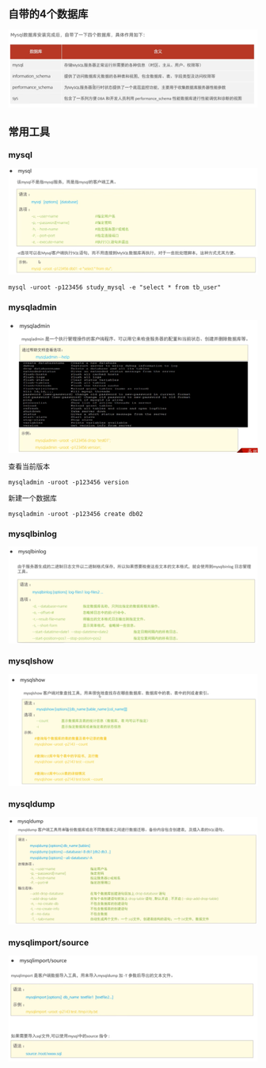 ## 自带的4个数据库

![image-20230421172324473](image/42.mysql%E8%87%AA%E5%B8%A6%E7%9A%844%E4%B8%AA%E6%95%B0%E6%8D%AE%E5%BA%93/image-20230421172324473.png)

## 常用工具

### mysql

![image-20230421172659934](image/42.mysql%E8%87%AA%E5%B8%A6%E7%9A%844%E4%B8%AA%E6%95%B0%E6%8D%AE%E5%BA%93/image-20230421172659934.png)

```shell
mysql -uroot -p123456 study_mysql -e "select * from tb_user"
```

### mysqladmin

![image-20230421173351988](image/42.mysql%E8%87%AA%E5%B8%A6%E7%9A%844%E4%B8%AA%E6%95%B0%E6%8D%AE%E5%BA%93/image-20230421173351988.png)

查看当前版本

```shell
mysqladmin -uroot -p123456 version
```

新建一个数据库

```shell
mysqladmin -uroot -p123456 create db02
```

### mysqlbinlog

![image-20230421174501530](image/42.mysql%E8%87%AA%E5%B8%A6%E7%9A%844%E4%B8%AA%E6%95%B0%E6%8D%AE%E5%BA%93/image-20230421174501530.png)

### mysqlshow

![image-20230421174644341](image/42.mysql%E8%87%AA%E5%B8%A6%E7%9A%844%E4%B8%AA%E6%95%B0%E6%8D%AE%E5%BA%93/image-20230421174644341.png)

### mysqldump

![image-20230421174759307](image/42.mysql%E8%87%AA%E5%B8%A6%E7%9A%844%E4%B8%AA%E6%95%B0%E6%8D%AE%E5%BA%93/image-20230421174759307.png)

### mysqlimport/source

![image-20230421175029146](image/42.mysql%E8%87%AA%E5%B8%A6%E7%9A%844%E4%B8%AA%E6%95%B0%E6%8D%AE%E5%BA%93/image-20230421175029146.png)